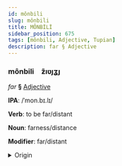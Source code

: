 ```yaml
---
id: mônbili
slug: mônbili
title: MÔNBİLİ
sidebar_position: 675
tags: [mônbili, Adjective, Tupian]
description: far § Adjective
---
```


### mônbili&emsp;<span kind="abugida">ƶ̃ıʋȷʓȷ</span>

*far* **§** [Adjective](../../tags/Adjective)

**IPA**: /ˈmon.bɪ.lɪ/

**Verb**: to be far/distant

**Noun**: farness/distance

**Modifier**: far/distant

<details>
    <summary>Origin</summary>
    Guaraní mombyry /monpɨlɨ/<br/>
    <em>Tupian Language Family</em>
</details>